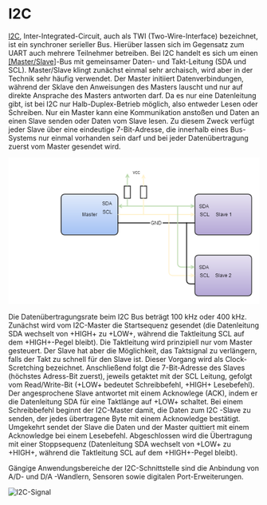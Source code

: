 # I2C

[I2C](http://de.wikipedia.org/wiki/I2C), Inter-Integrated-Circuit, auch als TWI (Two-Wire-Interface) bezeichnet, ist ein synchroner serieller Bus. Hierüber lassen sich im Gegensatz zum UART auch mehrere Teilnehmer betreiben. Bei I2C handelt es sich um einen [[Master/Slave]](http://de.wikipedia.org/?title=Master/Slave)-Bus mit gemeinsamer Daten- und Takt-Leitung (SDA und SCL). Master/Slave klingt zunächst einmal sehr archaisch, wird aber in der Technik sehr häufig verwendet. Der Master initiiert Datenverbindungen, während der Sklave den Anweisungen des Masters lauscht und nur auf direkte Ansprache des Masters antworten darf. Da es nur eine Datenleitung gibt, ist bei I2C nur Halb-Duplex-Betrieb möglich, also entweder Lesen oder Schreiben. Nur ein Master kann eine Kommunikation anstoßen und Daten an einen Slave senden oder Daten vom Slave lesen. Zu diesem Zweck verfügt jeder Slave über eine eindeutige 7-Bit-Adresse, die innerhalb eines Bus-Systems nur einmal vorhanden sein darf und bei jeder Datenübertragung zuerst vom Master gesendet wird. 

![I2C-Verbindung](../images/i2c-verbindung.png)

Die Datenübertragungsrate beim I2C Bus beträgt 100 kHz oder 400 kHz. Zunächst wird vom I2C-Master die Startsequenz gesendet (die Datenleitung SDA wechselt von +HIGH+ zu +LOW+, während die Taktleitung SCL auf dem +HIGH+-Pegel bleibt). Die Taktleitung wird prinzipiell nur vom Master gesteuert. Der Slave hat aber die Möglichkeit, das Taktsignal zu verlängern, falls der Takt zu schnell für den Slave ist. Dieser Vorgang wird als Clock-Scretching bezeichnet. Anschließend folgt die 7-Bit-Adresse des Slaves (höchstes Adress-Bit zuerst), jeweils getaktet mit der SCL Leitung, gefolgt vom Read/Write-Bit (+LOW+ bedeutet Schreibbefehl, +HIGH+ Lesebefehl). Der angesprochene Slave antwortet mit einem Acknowlege (ACK), indem er die Datenleitung SDA für eine Taktlänge auf +LOW+ schaltet. Bei einem Schreibbefehl beginnt der I2C-Master damit, die Daten zum I2C -Slave zu senden, der jedes übertragene Byte mit einem Acknowledge bestätigt. Umgekehrt sendet der Slave die Daten und der Master quittiert mit einem Acknowledge bei einem Lesebefehl. Abgeschlossen wird  die Übertragung mit einer Stoppsequenz (Datenleitung SDA wechselt von +LOW+ zu +HIGH+, während die Taktleitung SCL auf dem +HIGH+-Pegel bleibt). 

Gängige Anwendungsbereiche der I2C-Schnittstelle sind die Anbindung von A/D- und D/A -Wandlern, Sensoren sowie digitalen Port-Erweiterungen. 

![I2C-Signal](images/i2c-signal.png)

